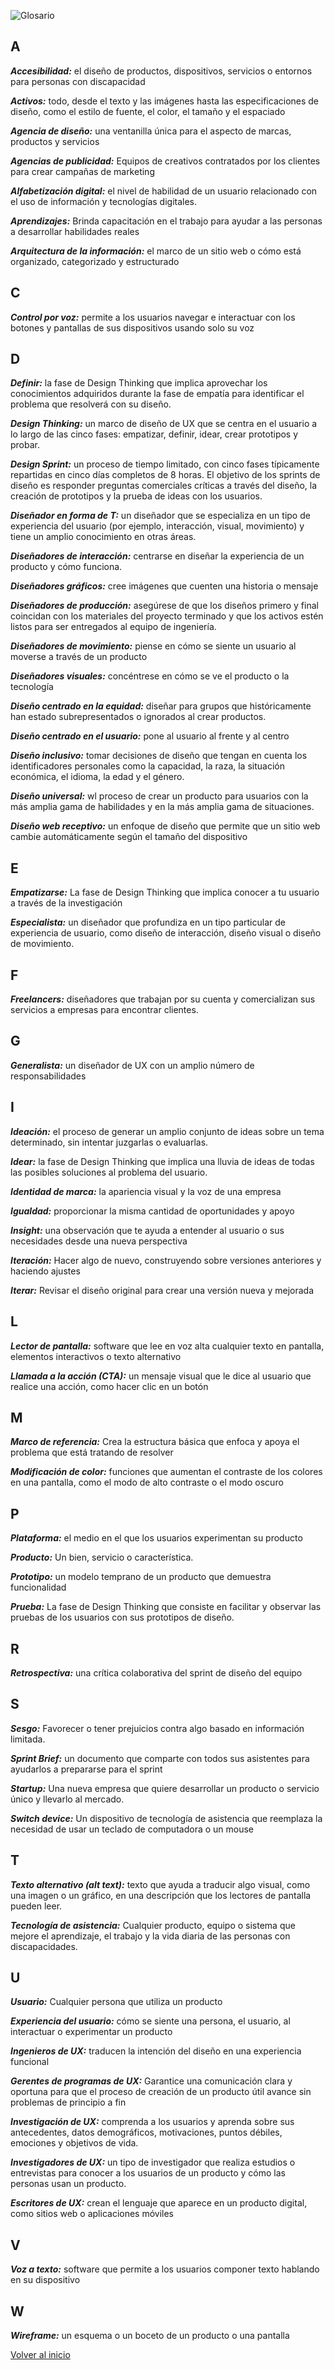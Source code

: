 ![Glosario](/img/glosario.jpg)

## A

___Accesibilidad:___ el diseño de productos, dispositivos, servicios o entornos para personas con discapacidad

___Activos:___ todo, desde el texto y las imágenes hasta las especificaciones de diseño, como el estilo de fuente, el color, el tamaño y el espaciado

___Agencia de diseño:___ una ventanilla única para el aspecto de marcas, productos y servicios

___Agencias de publicidad:___ Equipos de creativos contratados por los clientes para crear campañas de marketing

___Alfabetización digital:___ el nivel de habilidad de un usuario relacionado con el uso de información y tecnologías digitales.

___Aprendizajes:___ Brinda capacitación en el trabajo para ayudar a las personas a desarrollar habilidades reales

___Arquitectura de la información:___ el marco de un sitio web o cómo está organizado, categorizado y estructurado

## C

___Control por voz:___ permite a los usuarios navegar e interactuar con los botones y pantallas de sus dispositivos usando solo su voz

## D

___Definir:___ la fase de Design Thinking que implica aprovechar los conocimientos adquiridos durante la fase de empatía para identificar el problema que resolverá con su diseño.

___Design Thinking:___ un marco de diseño de UX que se centra en el usuario a lo largo de las cinco fases: empatizar, definir, idear, crear prototipos y probar.

___Design Sprint:___ un proceso de tiempo limitado, con cinco fases típicamente repartidas en cinco días completos de 8 horas. El objetivo de los sprints de diseño es responder preguntas comerciales críticas a través del diseño, la creación de prototipos y la prueba de ideas con los usuarios.

___Diseñador en forma de T:___ un diseñador que se especializa en un tipo de experiencia del usuario (por ejemplo, interacción, visual, movimiento) y tiene un amplio conocimiento en otras áreas.

___Diseñadores de interacción:___ centrarse en diseñar la experiencia de un producto y cómo funciona.

___Diseñadores gráficos:___ cree imágenes que cuenten una historia o mensaje

___Diseñadores de producción:___ asegúrese de que los diseños primero y final coincidan con los materiales del proyecto terminado y que los activos estén listos para ser entregados al equipo de ingeniería.

___Diseñadores de movimiento:___ piense en cómo se siente un usuario al moverse a través de un producto

___Diseñadores visuales:___ concéntrese en cómo se ve el producto o la tecnología

___Diseño centrado en la equidad:___ diseñar para grupos que históricamente han estado subrepresentados o ignorados al crear productos.

___Diseño centrado en el usuario:___ pone al usuario al frente y al centro

___Diseño inclusivo:___ tomar decisiones de diseño que tengan en cuenta los identificadores personales como la capacidad, la raza, la situación económica, el idioma, la edad y el género.

___Diseño universal:___ wl proceso de crear un producto para usuarios con la más amplia gama de habilidades y en la más amplia gama de situaciones.

___Diseño web receptivo:___ un enfoque de diseño que permite que un sitio web cambie automáticamente según el tamaño del dispositivo

## E

___Empatizarse:___ La fase de Design Thinking que implica conocer a tu usuario a través de la investigación

___Especialista:___ un diseñador que profundiza en un tipo particular de experiencia de usuario, como diseño de interacción, diseño visual o diseño de movimiento.

## F

___Freelancers:___ diseñadores que trabajan por su cuenta y comercializan sus servicios a empresas para encontrar clientes.

## G

___Generalista:___ un diseñador de UX con un amplio número de responsabilidades

## I

___Ideación:___ el proceso de generar un amplio conjunto de ideas sobre un tema determinado, sin intentar juzgarlas o evaluarlas.

___Idear:___ la fase de Design Thinking que implica una lluvia de ideas de todas las posibles soluciones al problema del usuario.

___Identidad de marca:___ la apariencia visual y la voz de una empresa

___Igualdad:___ proporcionar la misma cantidad de oportunidades y apoyo

___Insight:___ una observación que te ayuda a entender al usuario o sus necesidades desde una nueva perspectiva

___Iteración:___ Hacer algo de nuevo, construyendo sobre versiones anteriores y haciendo ajustes

___Iterar:___ Revisar el diseño original para crear una versión nueva y mejorada

## L

___Lector de pantalla:___ software que lee en voz alta cualquier texto en pantalla, elementos interactivos o texto alternativo

___Llamada a la acción (CTA):___ un mensaje visual que le dice al usuario que realice una acción, como hacer clic en un botón

## M

___Marco de referencia:___ Crea la estructura básica que enfoca y apoya el problema que está tratando de resolver

___Modificación de color:___ funciones que aumentan el contraste de los colores en una pantalla, como el modo de alto contraste o el modo oscuro

## P

___Plataforma:___ el medio en el que los usuarios experimentan su producto

___Producto:___ Un bien, servicio o característica.

___Prototipo:___ un modelo temprano de un producto que demuestra funcionalidad

___Prueba:___ La fase de Design Thinking que consiste en facilitar y observar las pruebas de los usuarios con sus prototipos de diseño.

## R

___Retrospectiva:___ una crítica colaborativa del sprint de diseño del equipo

## S

___Sesgo:___ Favorecer o tener prejuicios contra algo basado en información limitada.

___Sprint Brief:___ un documento que comparte con todos sus asistentes para ayudarlos a prepararse para el sprint

___Startup:___ Una nueva empresa que quiere desarrollar un producto o servicio único y llevarlo al mercado.

___Switch device:___ Un dispositivo de tecnología de asistencia que reemplaza la necesidad de usar un teclado de computadora o un mouse

## T

___Texto alternativo (alt text):___ texto que ayuda a traducir algo visual, como una imagen o un gráfico, en una descripción que los lectores de pantalla pueden leer.
 
___Tecnología de asistencia:___ Cualquier producto, equipo o sistema que mejore el aprendizaje, el trabajo y la vida diaria de las personas con discapacidades.

## U

___Usuario:___ Cualquier persona que utiliza un producto

___Experiencia del usuario:___ cómo se siente una persona, el usuario, al interactuar o experimentar un producto

___Ingenieros de UX:___ traducen la intención del diseño en una experiencia funcional

___Gerentes de programas de UX:___ Garantice una comunicación clara y oportuna para que el proceso de creación de un producto útil avance sin problemas de principio a fin

___Investigación de UX:___ comprenda a los usuarios y aprenda sobre sus antecedentes, datos demográficos, motivaciones, puntos débiles, emociones y objetivos de vida.

___Investigadores de UX:___ un tipo de investigador que realiza estudios o entrevistas para conocer a los usuarios de un producto y cómo las personas usan un producto.

___Escritores de UX:___ crean el lenguaje que aparece en un producto digital, como sitios web o aplicaciones móviles

## V

___Voz a texto:___ software que permite a los usuarios componer texto hablando en su dispositivo

## W

___Wireframe:___ un esquema o un boceto de un producto o una pantalla

[Volver al inicio](/README.md)